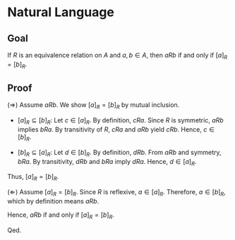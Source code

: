 # Natural Language

## Goal

If $R$ is an equivalence relation on $A$ and $a, b \in A$, then $aRb$ if and only if $[a]_R = [b]_R$.

## Proof

(⇒) Assume $aRb$. We show $[a]_R = [b]_R$ by mutual inclusion.

- $[a]_R \subseteq [b]_R$: Let $c \in [a]_R$. By definition, $cRa$. Since $R$ is symmetric, $aRb$ implies $bRa$. By transitivity of $R$, $cRa$ and $aRb$ yield $cRb$. Hence, $c \in [b]_R$.

- $[b]_R \subseteq [a]_R$: Let $d \in [b]_R$. By definition, $dRb$. From $aRb$ and symmetry, $bRa$. By transitivity, $dRb$ and $bRa$ imply $dRa$. Hence, $d \in [a]_R$.

Thus, $[a]_R = [b]_R$.

(⇐) Assume $[a]_R = [b]_R$. Since $R$ is reflexive, $a \in [a]_R$. Therefore, $a \in [b]_R$, which by definition means $aRb$.

Hence, $aRb$ if and only if $[a]_R = [b]_R$. 

Qed.